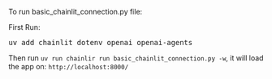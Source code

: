 To run basic_chainlit_connection.py file:

First Run:

<pre>
uv add chainlit dotenv openai openai-agents
</pre>

Then run `uv run chainlir run basic_chainlit_connection.py -w`, it will load the app on: `http://localhost:8000/`
